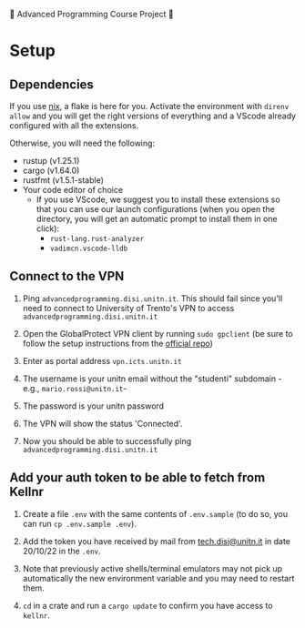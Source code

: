 🦀 Advanced Programming Course Project 🦀

# Setup

## Dependencies

If you use [nix](https://nixos.org), a flake is here for you. Activate the environment with `direnv allow` and you will get the right versions of everything and a VScode already configured with all the extensions.

Otherwise, you will need the following:
- rustup (v1.25.1)
- cargo (v1.64.0)
- rustfmt (v1.5.1-stable)
- Your code editor of choice
  - If you use VScode, we suggest you to install these extensions so that you can use our launch configurations (when you open the directory, you will get an automatic prompt to install them in one click):
    - `rust-lang.rust-analyzer`
    - `vadimcn.vscode-lldb`

## Connect to the VPN
1. Ping `advancedprogramming.disi.unitn.it`. This should fail since you'll need to connect to University of Trento's VPN to access `advancedprogramming.disi.unitn.it`

1.  Open the GlobalProtect VPN client by running `sudo gpclient` (be sure to follow the setup instructions from the [official repo](https://github.com/yuezk/GlobalProtect-openconnect))

1.  Enter as portal address `vpn.icts.unitn.it`

1.  The username is your unitn email without the "studenti" subdomain -e.g., `mario.rossi@unitn.it`-

1.  The password is your unitn password

1.  The VPN will show the status 'Connected'.

1.  Now you should be able to successfully ping `advancedprogramming.disi.unitn.it`

## Add your auth token to be able to fetch from Kellnr

1. Create a file `.env` with the same contents of `.env.sample` (to do so, you can run `cp .env.sample .env`).

1. Add the token you have received by mail from tech.disi@unitn.it in date 20/10/22 in the `.env`.

1. Note that previously active shells/terminal emulators may not pick up automatically the new environment variable and you may need to restart them.

1. `cd` in a crate and run a `cargo update` to confirm you have access to `kellnr`.
